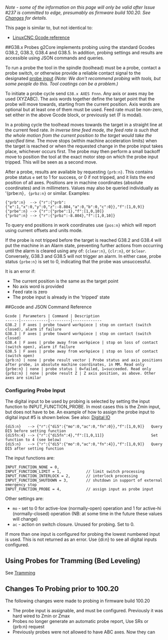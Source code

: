 _Note - some of the information on this page will only be valid after Issue #237 is committed to edge, presumably as firmware build 100.20. See [Changes](#changes-to-probing-prior-to-10020) for details._

This page is similar to, but not identical to:

- [LinuxCNC Gcode reference](http://linuxcnc.org/docs/devel/html/gcode/g-code.html)

##G38.x Probes
g2Core implements probing using the standard Gcodes G38.2, G38.3, G38.4 and G38.5. In addition, probing settings and results are accessible using JSON commands and queries.

To run a probe the tool in the spindle (toolhead) must be a probe, contact a probe switch, or otherwise provide a reliable contact signal to the designated [probe input](#configuring-probe-input) _(Note: We don't recommend probing with tools, but some people do this. Tool coatings can be a problem.)_

To initiate a probe cycle send `G38.x AXES Fnnn`. Any axis or axes may be used (XYZABC). The axis words together define the target point that the probe will move towards, starting from the current position. Axis words are optional but at least one of them must be used. Feed rate must be non-zero, set either in the above Gcode block, or previously set (F is modal). 

In a probing cycle the toolhead moves towards the target in a straight line at the current feed rate. _In inverse time feed mode, the feed rate is such that the whole motion from the current position to the target would take the specified time._ The move stops (within machine acceleration limits) when the target is reached or when the requested change in the probe input takes place, whichever occurs first. The probe may then perform a small backoff move to position the tool at the exact motor step on which the probe input tripped. This will be seen as a second move. 

After a probe, results are available by requesting `{prb:n}`. This contains probe status `e` set to 1 for success, or 0 if not tripped, and it lists the end position of all axes. Positions are in machine coordinates (absolute coordinates) and in millimeters. Values may also be queried individually as '{prbe:n}`, {prbz:n}` or similar. Examples:

```
{"prb":n}  --> {"r":{"prb":{"e":1,"x":0,"y":0,"z":-8.804,"a":0,"b":0,"c":0}},"f":[1,0,9]}
{"prbe":n} --> {"r":{"prbe":1},"f":[1,0,10]}
{"prbz":n} --> {"r":{"prbz":-8.804},"f":[1,0,10]}
```

To query end positions in work coordinates use `{pos:n}` which will report using current offsets and units mode.

If the probe is not tripped before the target is reached G38.2 and G38.4 will put the machine in an Alarm state, preventing further actions from occurring until the alarm is cleared using any of: `{clear:n}`, `{clr:n}`, or `$clear`. Conversely, G38.3 and G38.5 will not trigger an alarm. In either case, probe status `{prbe:n}` is set to 0, indicating that the probe was unsuccessful.

It is an error if:

- The current position is the same as the target point
- No axis word is provided
- Feed rate is zero
- The probe input is already in the 'tripped' state

##Gcode and JSON Command Reference

	Gcode | Parameters | Command | Description
	------|------------|---------|-------------
	G38.2 | F axes | probe toward workpiece | stop on contact (switch closed), alarm if failure
	G38.3 | F axes | probe toward workpiece | stop on contact (switch closed)
	G38.4 | F axes | probe away from workpiece | stop on loss of contact (switch open), alarm if failure
	G38.5 | F axes | probe away from workpiece | stop on loss of contact (switch open)
	{prb:n} | none | probe result vector | Probe status and axis positions after probe, in absolute machine coordinates, in MM. Read only
	{prbe:n} | none | probe status | 0=failed, 1=succeeded. Read only
	{prbz:n} | none | probe result Z | Z axis position, as above. Other axes are similar


### Configuring Probe Input
The digital input to be used by probing is selected by setting the input function to INPUT_FUNCTION_PROBE. In most cases this is the Zmin input, but does not have to be. An example of how to assign the probe input to digital input #5 is shown below. See also: [Digital IO](Digital-IO)
```
{di5:n}   --> {"r":{"di5":{"mo":0,"ac":0,"fn":0}},"f":[1,0,9]}   Query DI5 before setting function
{di5fn:4} --> {"r":{"di5fn":4},"f":[1,0,11]}                     Set function to 4 (see below)
{di5:n}   --> {"r":{"di5":{"mo":0,"ac":0,"fn":4}},"f":[1,0,9]}   Query DI5 after setting function
```
The input functions are:
```
INPUT_FUNCTION_NONE = 0,
INPUT_FUNCTION_LIMIT = 1,           // limit switch processing
INPUT_FUNCTION_INTERLOCK = 2,       // interlock processing
INPUT_FUNCTION_SHUTDOWN = 3,        // shutdown in support of external emergency stop
INPUT_FUNCTION_PROBE = 4,           // assign input as probe input
```
Other settings are: 

- `mo` - set to 0 for active-low (normally-open) operation and 1 for active-hi (normally-closed) operation (NB: at some time in the future these values will change)
- `ac` - action on switch closure. Unused for probing. Set to 0.

If more than one input is configured for probing the lowest numbered input is used. This is not returned as an error. Use {di:n} to see all digital inputs configured.

## Using Probes for Tramming (Bed Leveling)
See [Tramming]()

## Changes To Probing prior to 100.20
The following changes were made to probing in firmware build 100.20

- The probe input is assignable, and must be configured. Previously it was hard wired to Zmin or Zmax
- Probes no longer generate an automatic probe report, Use SRs or {prb:n} request
- Previously probes were not allowed to have ABC axes. Now they can


